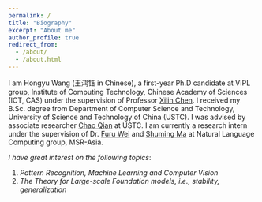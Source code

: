 ```yaml
---
permalink: /
title: "Biography"
excerpt: "About me"
author_profile: true
redirect_from: 
  - /about/
  - /about.html
---
```


I am Hongyu Wang (王鸿钰 in Chinese), a first-year Ph.D candidate at VIPL group, Institute of Computing Technology, Chinese Academy of Sciences (ICT, CAS) under the supervision of Professor [Xilin Chen](http://vipl.ict.ac.cn/people/_xlchen/). I received my B.Sc. degree from Department of Computer Science and Technology, University of Science and Technology of China (USTC). I was advised by associate researcher [Chao Qian](http://www.lamda.nju.edu.cn/qianc/) at USTC. I am currently a research intern under the supervision of Dr. [Furu Wei](http://gitnlp.org/) and [Shuming Ma](https://shumingma.com/) at Natural Language Computing group, MSR-Asia.

*I have great interest on the following topics*: 
1. *Pattern Recognition, Machine Learning and Computer Vision*
2. *The Theory for Large-scale Foundation models, i.e., stability, generalization*
